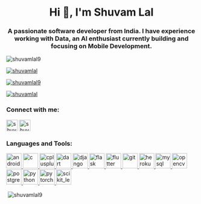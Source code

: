 <h1 align="center">Hi 👋, I'm Shuvam Lal</h1>
<h3 align="center">A passionate software developer from India. I have experience working with Data, an AI enthusiast currently building and focusing on Mobile Development.</h3>

<p align="left"> <img src="https://komarev.com/ghpvc/?username=shuvamlal9&label=Profile%20views&color=0e75b6&style=flat" alt="shuvamlal9" /> </p>

<p align="left"> <a href="https://twitter.com/shuvamlal" target="blank"><img src="https://img.shields.io/twitter/follow/shuvamlal?logo=twitter&style=for-the-badge" alt="shuvamlal" /></a> </p>
<p align="left"> <a href="https://github.com/shuvamlal9" target="blank"><img src="https://img.shields.io/github/followers/shuvamlal9?style=social" alt="shuvamlal9" /></a> </p>
<p align="left"> <a href="https://linkedin.com/in/shuvamlal" target="blank"><img src="https://img.shields.io/badge/Linkedin%20@shuvamlal-blue?style=flat&logo=linkedin&labelColor=blue" alt="shuvamlal" /></a> </p>

<h3 align="left">Connect with me:</h3>
<p align="left">
<a href="https://twitter.com/shuvamlal" target="blank"><img align="center" src="https://cdn1.iconfinder.com/data/icons/social-networks-15/512/Bird_tweet_tweeting_twitter_logo-512.png" alt="shuvamlal" height="30" width="30" /></a>
<a href="https://linkedin.com/in/shuvamlal" target="blank"><img align="center" src="https://cdn1.iconfinder.com/data/icons/social-networks-15/512/LinkedIn_social_network_logo-512.png" alt="shuvamlal" height="30" width="30" /></a>
</p>

<h3 align="left">Languages and Tools:</h3>
<p align="left"> <a href="https://developer.android.com" target="_blank"> <img src="https://devicons.github.io/devicon/devicon.git/icons/android/android-original-wordmark.svg" alt="android" width="40" height="40"/> </a> <a href="https://www.cprogramming.com/" target="_blank"> <img src="https://devicons.github.io/devicon/devicon.git/icons/c/c-original.svg" alt="c" width="40" height="40"/> </a> <a href="https://www.w3schools.com/cpp/" target="_blank"> <img src="https://devicons.github.io/devicon/devicon.git/icons/cplusplus/cplusplus-original.svg" alt="cplusplus" width="40" height="40"/> </a> <a href="https://dart.dev" target="_blank"> <img src="https://www.vectorlogo.zone/logos/dartlang/dartlang-icon.svg" alt="dart" width="40" height="40"/> </a> <a href="https://www.djangoproject.com/" target="_blank"> <img src="https://devicons.github.io/devicon/devicon.git/icons/django/django-original.svg" alt="django" width="40" height="40"/> </a> <a href="https://flask.palletsprojects.com/" target="_blank"> <img src="https://www.vectorlogo.zone/logos/pocoo_flask/pocoo_flask-icon.svg" alt="flask" width="40" height="40"/> </a> <a href="https://flutter.dev" target="_blank"> <img src="https://www.vectorlogo.zone/logos/flutterio/flutterio-icon.svg" alt="flutter" width="40" height="40"/> </a> <a href="https://git-scm.com/" target="_blank"> <img src="https://www.vectorlogo.zone/logos/git-scm/git-scm-icon.svg" alt="git" width="40" height="40"/> </a> <a href="https://heroku.com" target="_blank"> <img src="https://www.vectorlogo.zone/logos/heroku/heroku-icon.svg" alt="heroku" width="40" height="40"/> </a> <a href="https://www.mysql.com/" target="_blank"> <img src="https://devicons.github.io/devicon/devicon.git/icons/mysql/mysql-original-wordmark.svg" alt="mysql" width="40" height="40"/> </a> <a href="https://opencv.org/" target="_blank"> <img src="https://www.vectorlogo.zone/logos/opencv/opencv-icon.svg" alt="opencv" width="40" height="40"/> </a> <a href="https://www.postgresql.org" target="_blank"> <img src="https://devicons.github.io/devicon/devicon.git/icons/postgresql/postgresql-original-wordmark.svg" alt="postgresql" width="40" height="40"/> </a> <a href="https://www.python.org" target="_blank"> <img src="https://devicons.github.io/devicon/devicon.git/icons/python/python-original.svg" alt="python" width="40" height="40"/> </a> <a href="https://pytorch.org/" target="_blank"> <img src="https://www.vectorlogo.zone/logos/pytorch/pytorch-icon.svg" alt="pytorch" width="40" height="40"/> </a> <a href="https://scikit-learn.org/" target="_blank"> <img src="https://upload.wikimedia.org/wikipedia/commons/0/05/Scikit_learn_logo_small.svg" alt="scikit_learn" width="40" height="40"/> </a> </p>

<p>&nbsp;<img align="center" src="https://github-readme-stats.vercel.app/api?username=shuvamlal9&show_icons=true&locale=en" alt="shuvamlal9" /></p>
